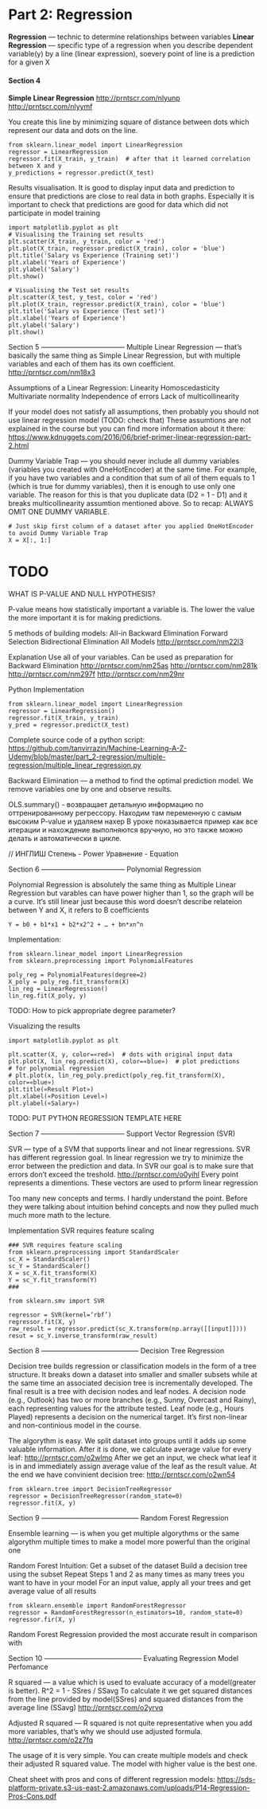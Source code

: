 # Part 2: Regression

**Regression**  — technic to determine relationships between variables
**Linear Regression**  —  specific type of a regression when you describe dependent variable(y) by a line (linear expression), soevery point of line is a prediction for a given X

#### Section 4
**Simple Linear Regression**
http://prntscr.com/nlyunp
http://prntscr.com/nlyymf

You create this line by minimizing square of distance between dots which represent our data and dots on the line.
```
from sklearn.linear_model import LinearRegression
regressor = LinearRegression
regressor.fit(X_train, y_train)  # after that it learned correlation between X and y
y_predictions = regressor.predict(X_test)
```

Results visualisation. It is good to display input data and prediction to ensure that predictions are close to
real data in both graphs. Especially it is important to check that predictions are good for data which did not
participate in model training
```
import matplotlib.pyplot as plt
# Visualising the Training set results
plt.scatter(X_train, y_train, color = 'red')
plt.plot(X_train, regressor.predict(X_train), color = 'blue')
plt.title('Salary vs Experience (Training set)')
plt.xlabel('Years of Experience')
plt.ylabel('Salary')
plt.show()

# Visualising the Test set results
plt.scatter(X_test, y_test, color = 'red')
plt.plot(X_train, regressor.predict(X_train), color = 'blue')
plt.title('Salary vs Experience (Test set)')
plt.xlabel('Years of Experience')
plt.ylabel('Salary')
plt.show()
```


Section 5
————————————
Multiple Linear Regression  —  that’s basically the same thing as Simple Linear Regression, but with multiple variables and each of them has its own coefficient.
http://prntscr.com/nm18x3

Assumptions of a Linear Regression: 
Linearity
Homoscedasticity
Multivariate normality
Independence of errors
Lack of multicollinearity

If your model does not satisfy all assumptions, then probably you should not use linear regression model (TODO: check that)
These assumtions are not explained in the course but you can find more information about it there: https://www.kdnuggets.com/2016/06/brief-primer-linear-regression-part-2.html


Dummy Variable Trap  —  you should never include all dummy variables (variables you created with OneHotEncoder) at the same time.  For example, if you have two variables and a condition that sum of all of them equals to 1 (which is true for dummy variables), then it is enough to use only one variable. The reason for this is that you duplicate data (D2 = 1 - D1) and it breaks multicollinearity assumtion mentioned above. So to recap: ALWAYS OMIT ONE DUMMY VARIABLE.
```
# Just skip first column of a dataset after you applied OneHotEncoder to avoid Dummy Variable Trap
X = X[:, 1:]
```

# TODO
WHAT IS P-VALUE AND NULL HYPOTHESIS?

P-value means how statistically important a variable is. The lower the value the more important it is for making predictions.

5 methods of building models:
All-in
Backward Elimination
Forward Selection
Bidirectional Elimination
All Models
http://prntscr.com/nm22l3

Explanation
Use all of your variables. Can be used as preparation for Backward Elimination
http://prntscr.com/nm25as
http://prntscr.com/nm281k
http://prntscr.com/nm297f
http://prntscr.com/nm29nr

Python Implementation
```
from sklearn.linear_model import LinearRegression
regressor = LinearRegression()
regressor.fit(X_train, y_train)
y_pred = regressor.predict(X_test)
```

Complete source code of a python script: https://github.com/tanvirrazin/Machine-Learning-A-Z-Udemy/blob/master/part_2-regression/multiple-regression/multiple_linear_regression.py

Backward Elimination  —  a method to find the optimal prediction model. We remove variables one by one and observe results.

OLS.summary() - возвращает детальную информацию по оттренированному регрессору. Находим там переменную с самым высоким P-value и удаляем нахер
В уроке показывается пример как все итерации и нахождение выполняются вручную, но это также можно делать и автоматически в цикле.


// ИНГЛИШ
Степень - Power
Уравнение - Equation

Section 6
————————————
Polynomial Regression

Polynomial Regression is absolutely the same thing as Multiple Linear Regression but varables can have power higher than 1, so the graph will be a curve.
It’s still linear just because this word doesn’t describe relateion between Y and X, it refers to B coefficients
```
Y = b0 + b1*x1 + b2*x2^2 + … + bn*xn^n
```

Implementation:
```
from sklearn.linear_model import LinearRegression
from sklearn.preprocessing import PolynomialFeatures

poly_reg = PolynomialFeatures(degree=2)
X_poly = poly_reg.fit_transform(X)
lin_reg = LinearRegression()
lin_reg.fit(X_poly, y)
```
TODO: How to pick appropriate degree parameter?

Visualizing the results
```
import matplotlib.pyplot as plt

plt.scatter(X, y, color=«red»)  # dots with original input data
plt.plot(X, lin_reg.predict(X), color=«blue»)  # plot predictions
# for polynomial regression
# plt.plot(x, lin_reg_poly.predict(poly_reg.fit_transform(X), color=«blue»)
plt.title(«Result Plot»)
plt.xlabel(«Position Level»)
plt.ylabel(«Salary»)
```

TODO: PUT PYTHON REGRESSION TEMPLATE HERE


Section 7
————————————
Support Vector Regression (SVR)

SVR  —  type of a SVM that supports linear and not linear regressions. SVR has different regression goal. In linear regression we try to minimize the error between the prediction and data. In SVR our goal is to make sure that errors don’t exceed the treshold.
http://prntscr.com/o0yihl
Every point represents a dimentions. These vectors are used to prform linear regression

Too many new concepts and terms. I hardly understand the point.
Before they were talking about intuition behind concepts and now they pulled much much more math to the lecture.

Implementation
SVR requires feature scaling
```
### SVR requires feature scaling
from sklearn.preprocessing import StandardScaler
sc_X = StandardScaler()
sc_Y = StandardScaler()
X = sc_X.fit_transform(X)
Y = sc_Y.fit_transform(Y)
###

from sklearn.smv import SVR

regressor = SVR(kernel=‘rbf’)
regressor.fit(X, y)
raw_result = regressor.predict(sc_X.transform(np.array([[input]])))
resut = sc_Y.inverse_transform(raw_result)
```


Section 8
——————————————
Decision Tree Regression

Decision tree builds regression or classification models in the form of a tree structure. It breaks down a dataset into smaller and smaller subsets while at the same time an associated decision tree is incrementally developed. The final result is a tree with decision nodes and leaf nodes. A decision node (e.g., Outlook) has two or more branches (e.g., Sunny, Overcast and Rainy), each representing values for the attribute tested. Leaf node (e.g., Hours Played) represents a decision on the numerical target. It’s first non-linear and non-continious model in the course.

The algorythm is easy. We split dataset into groups until it adds up some valuable information. After it is done, we calculate average value for every leaf:
http://prntscr.com/o2wlmo
After we get an input, we check what leaf it is in and immediately assign average value of the leaf as the result value.
At the end we have convinient decision tree: http://prntscr.com/o2wn54

```
from sklearn.tree import DecisionTreeRegressor
regressor = DecisionTreeRegressor(random_state=0)
regressor.fit(X, y)
```
 

Section 9
——————————————
Random Forest Regression

Ensemble learning  —  is when you get multiple algorythms or the same algorythm multiple times to make a model more powerful than the original one

Random Forest Intuition:
Get a subset of the dataset
Build a decision tree using the subset
Repeat Steps 1 and 2 as many times as many trees you want to have in your model
For an input value, apply all your trees and get average value of all results

```
from sklearn.ensemble import RandomForestRegressor
regressor = RandomForestRegressor(n_estimators=10, random_state=0)
regressor.fir(X, y)
```

Random Forest Regression provided the most accurate result in comparison with 


Section 10
——————————————
Evaluating Regression Model Perfomance

R squared  —  a value which is used to evaluate accuracy of a model(greater is better).
R^2 = 1 - SSres / SSavg
To calculate it we get squared distances from the line provided by model(SSres) and squared distances from the average line (SSavg)
http://prntscr.com/o2yrvq

Adjusted R squared  —  R squared is not quite representative when you add more variables, that’s why we should use adjusted formula.
http://prntscr.com/o2z7fq

The usage of it is very simple. You can create multiple models and check their adjusted R squared value. The model with higher value is the best one.

Cheat sheet with pros and cons of different regression models: https://sds-platform-private.s3-us-east-2.amazonaws.com/uploads/P14-Regression-Pros-Cons.pdf
